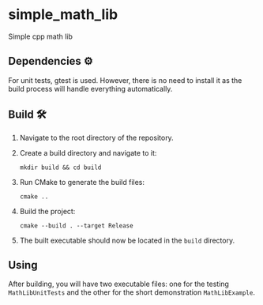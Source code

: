 # simple_math_lib
Simple cpp math lib

## Dependencies ⚙️

For unit tests, gtest is used. However, there is no need to install it as the build process will handle everything automatically.

## Build  🛠️

1. Navigate to the root directory of the repository.

2. Create a build directory and navigate to it:

    ```console
    mkdir build && cd build
    ```

3. Run CMake to generate the build files:

    ```console
    cmake ..
    ```

4. Build the project:

    ```console
    cmake --build . --target Release
    ```

6. The built executable should now be located in the `build` directory.


## Using

After building, you will have two executable files: one for the testing `MathLibUnitTests` and the other for the short demonstration `MathLibExample`.